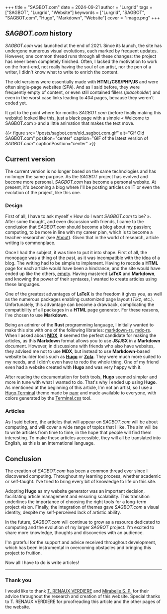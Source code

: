 +++
title = "SAGBOT.com"
date = 2024-09-21
author = "Lurgrid"
tags = ["SAGBOT", "Lurgrid", "Website"]
keywords = ["Lurgrid", "SAGBOT", "SAGBOT.com", "Hugo", "Markdown", "Website"]
cover = "image.png"
+++

## *SAGBOT.com* history

*SAGBOT.com* was launched at the end of 2021. Since its launch, the site has undergone numerous visual evolutions, each marked by frequent updates. However, one common thread runs through all these changes: the project has never been completely finished. Often, I lacked the motivation to work on the front-end, not really having the soul of an artist, nor the pen of a writer, I didn't know what to write to enrich the content.

The old versions were essentially made with **HTML/CSS/PHP/JS** and were often single-page websites (*SPA*). And as I said before, they were frequently empty of content, or even still contained fillers (*placeholder*) and even in the worst case links leading to *404* pages, because they weren't coded yet.

It got to the point where for months *SAGBOT.com* (before finally making this website) looked like this, just a black page with a simple &laquo; Welcome to SAGBOT.com &raquo; and a little animation that makes the text move.

{{< figure src="/posts/sagbot.com/old_sagbot.com.gif" alt="Gif Old SAGBOT.com" position="center" caption="GIF of the latest version of <i>SAGBOT.com</i>" captionPosition="center" >}}

## Current version

The current version is no longer based on the same technologies and has no longer the same purpose. As the *SAGBOT* project has evolved and become more personal, *SAGBOT.com* has become a personal website. At present, it's becoming a blog where I'll be posting articles on IT or even the evolution of the project, like this one.

### Design

First of all, I have to ask myself &laquo; How do I want *SAGBOT.com* to be? &raquo;. After some thought, and even discussion with friends, I came to the conclusion that *SAGBOT.com* should become a blog about my passion; computing, to be more in line with my career plan, which is to become a teacher-researcher (see [About](https://www.sagbot.com/fr/about)). Given that in the world of research, article writing is commonplace.

Once I had the subject, it was time to put it into shape. First of all, the monopage was a thing of the past, as it was incompatible with the idea of a blog. The writing had to be simple to implement. Having to recode a **HTML** page for each article would have been a hindrance, and the site would have ended up like the others, <u>empty</u>. Having mastered **LaTeX** and **Markdown**, and knowing the power of their syntaxes, I wanted to create articles using these languages.

One of the greatest advantages of **LaTeX** is the freedom it gives you, as well as the numerous packages enabling customized page layout (*Tikz*, etc.). Unfortunately, this advantage can become a drawback, complicating the compatibility of all packages in a **HTML** page generator. For these reasons, I've chosen to use **Markdown**.

Being an admirer of the **Rust** programming language, I initially wanted to make this site with one of the following libraries: [markdown-rs](https://github.com/wooorm/markdown-rs), [mdx-rs](https://github.com/wooorm/mdxjs-rs). When I asked about [**MDX**](https://mdxjs.com/), it seemed the perfect candidate for making the articles, as this **Markdown** format allows you to use **JS/JSX** in a **Markdown** document. However, in discussions with friends who also have websites, they advised me not to use **MDX**, but instead to use **Markdown**-based website builder tools such as [**Hugo**](https://gohugo.io/) or [**Zola**](https://www.getzola.org/). They were much more suited to my needs, and I didn't even have to redo the whole thing. One of my friend even had a website created with **Hugo** and was very happy with it.

After reading the documentation for both tools, **Hugo** seemed simpler and more in tune with what I wanted to do. That's why I ended up using **Hugo**. As mentioned at the beginning of this article, I'm not an artist, so I use a [Hugo Terminal](https://themes.gohugo.io/themes/hugo-theme-terminal/) theme made by [panr](https://radoslawkoziel.pl/) and made available to everyone, with colors generated by the [Terminal.css](https://panr.github.io/terminal-css/) tool.

### Articles

As I said before, the articles that will appear on *SAGBOT.com* will be about computing, and will cover a wide range of topics that I like. The aim will be to write articles from time to time, in the hope that people will find them interesting. To make these articles accessible, they will all be translated into English, as this is an international language.

## Conclusion

The creation of *SAGBOT.com* has been a common thread ever since I discovered computing. Throughout my learning process, whether academic or self-taught. I've tried to bring every bit of knowledge to life on this site.

Adopting **Hugo** as my website generator was an important decision, facilitating article management and ensuring scalability. This transition underlines the importance of choosing the right tools for a long-term project vision. Finally, the integration of themes gave *SAGBOT.com* a visual identity, despite my self-perceived lack of artistic ability.

In the future, *SAGBOT.com* will continue to grow as a resource dedicated to computing and the evolution of my larger *SAGBOT* project. I'm excited to share more knowledge, thoughts and discoveries with an audience.

I'm grateful for the support and advice received throughout development, which has been instrumental in overcoming obstacles and bringing this project to fruition.

Now all I have to do is write articles!

---

### Thank you

I would like to thank [T. RENAUX VERDIERE](https://renauxv.fr/) and [Mirabelle S. P.](https://github.com/oiimrosabel) for their advice throughout the research and creation of this website. Special thanks to T. RENAUX VERDIERE for proofreading this article and the other pages of the website.